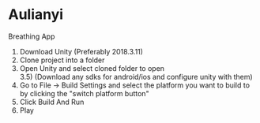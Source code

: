 # Aulianyi
Breathing App

1) Download Unity (Preferably 2018.3.11)  
2) Clone project into a folder  
3) Open Unity and select cloned folder to open  
3.5) (Download any sdks for android/ios and configure unity with them)  
4) Go to File -> Build Settings and select the platform you want to build to by clicking the "switch platform button"  
5) Click Build And Run  
6) Play  
